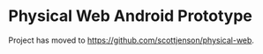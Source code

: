 Physical Web Android Prototype
============

Project has moved to <https://github.com/scottjenson/physical-web>.
